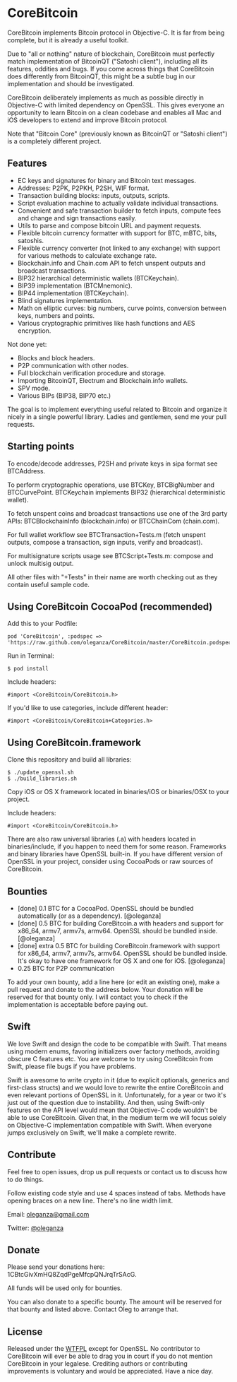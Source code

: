 CoreBitcoin
===========

CoreBitcoin implements Bitcoin protocol in Objective-C. It is far from being complete, but it is already a useful toolkit.

Due to "all or nothing" nature of blockchain, CoreBitcoin must perfectly match implementation of BitcoinQT ("Satoshi client"), including all its features, oddities and bugs. If you come across things that CoreBitcoin does differently from BitcoinQT, this might be a subtle bug in our implementation and should be investigated.

CoreBitcoin deliberately implements as much as possible directly in Objective-C with limited dependency on OpenSSL. This gives everyone an opportunity to learn Bitcoin on a clean codebase and enables all Mac and iOS developers to extend and improve Bitcoin protocol.

Note that "Bitcoin Core" (previously known as BitcoinQT or "Satoshi client") is a completely different project.


Features
--------

- EC keys and signatures for binary and Bitcoin text messages.
- Addresses: P2PK, P2PKH, P2SH, WIF format.
- Transaction building blocks: inputs, outputs, scripts.
- Script evaluation machine to actually validate individual transactions.
- Convenient and safe transaction builder to fetch inputs, compute fees and change and sign transactions easily.
- Utils to parse and compose bitcoin URL and payment requests.
- Flexible bitcoin currency formatter with support for BTC, mBTC, bits, satoshis.
- Flexible currency converter (not linked to any exchange) with support for various methods to calculate exchange rate.
- Blockchain.info and Chain.com API to fetch unspent outputs and broadcast transactions.
- BIP32 hierarchical deterministic wallets (BTCKeychain).
- BIP39 implementation (BTCMnemonic).
- BIP44 implementation (BTCKeychain).
- Blind signatures implementation.
- Math on elliptic curves: big numbers, curve points, conversion between keys, numbers and points.
- Various cryptographic primitives like hash functions and AES encryption.

Not done yet:

- Blocks and block headers.
- P2P communication with other nodes.
- Full blockchain verification procedure and storage.
- Importing BitcoinQT, Electrum and Blockchain.info wallets.
- SPV mode.
- Various BIPs (BIP38, BIP70 etc.)

The goal is to implement everything useful related to Bitcoin and organize it nicely in a single powerful library. Ladies and gentlemen, send me your pull requests.


Starting points
---------------

To encode/decode addresses, P2SH and private keys in sipa format see BTCAddress.

To perform cryptographic operations, use BTCKey, BTCBigNumber and BTCCurvePoint. BTCKeychain implements BIP32 (hierarchical deterministic wallet).

To fetch unspent coins and broadcast transactions use one of the 3rd party APIs: BTCBlockchainInfo (blockchain.info) or BTCChainCom (chain.com).

For full wallet workflow see BTCTransaction+Tests.m (fetch unspent outputs, compose a transaction, sign inputs, verify and broadcast).

For multisignature scripts usage see BTCScript+Tests.m: compose and unlock multisig output.

All other files with "+Tests" in their name are worth checking out as they contain useful sample code.


Using CoreBitcoin CocoaPod (recommended)
----------------------------------------

Add this to your Podfile:

    pod 'CoreBitcoin', :podspec => 'https://raw.github.com/oleganza/CoreBitcoin/master/CoreBitcoin.podspec'

Run in Terminal:

    $ pod install

Include headers:

	#import <CoreBitcoin/CoreBitcoin.h>

If you'd like to use categories, include different header:

	#import <CoreBitcoin/CoreBitcoin+Categories.h>


Using CoreBitcoin.framework
---------------------------

Clone this repository and build all libraries:

	$ ./update_openssl.sh
	$ ./build_libraries.sh

Copy iOS or OS X framework located in binaries/iOS or binaries/OSX to your project.

Include headers:

	#import <CoreBitcoin/CoreBitcoin.h>
	
There are also raw universal libraries (.a) with headers located in binaries/include, if you happen to need them for some reason. Frameworks and binary libraries have OpenSSL built-in. If you have different version of OpenSSL in your project, consider using CocoaPods or raw sources of CoreBitcoin.


Bounties
--------

- [done] 0.1 BTC for a CocoaPod. OpenSSL should be bundled automatically (or as a dependency). [@oleganza]
- [done] 0.5 BTC for building CoreBitcoin.a with headers and support for x86_64, armv7, armv7s, armv64. OpenSSL should be bundled inside. [@oleganza]
- [done] extra 0.5 BTC for building CoreBitcoin.framework with support for x86_64, armv7, armv7s, armv64. OpenSSL should be bundled inside. It's okay to have one framework for OS X and one for iOS. [@oleganza]
- 0.25 BTC for P2P communication

To add your own bounty, add a line here (or edit an existing one), make a pull request and donate to the address below. Your donation will be reserved for that bounty only. I will contact you to check if the implementation is acceptable before paying out.


Swift
-----

We love Swift and design the code to be compatible with Swift. That means using modern enums, favoring initializers over factory methods, avoiding obscure C features etc. You are welcome to try using CoreBitcoin from Swift, please file bugs if you have problems.

Swift is awesome to write crypto in it (due to explicit optionals, generics and first-class structs) and we would love to rewrite the entire CoreBitcoin and even relevant portions of OpenSSL in it. Unfortunately, for a year or two it's just out of the question due to instability. And then, using Swift-only features on the API level would mean that Objective-C code wouldn't be able to use CoreBitcoin. Given that, in the medium term we will focus solely on Objective-C implementation compatible with Swift. When everyone jumps exclusively on Swift, we'll make a complete rewrite.


Contribute
----------

Feel free to open issues, drop us pull requests or contact us to discuss how to do things.

Follow existing code style and use 4 spaces instead of tabs. Methods have opening braces on a new line. There's no line width limit.

Email: [oleganza@gmail.com](mailto:oleganza@gmail.com)

Twitter: [@oleganza](http://twitter.com/oleganza)


Donate
------

Please send your donations here: 1CBtcGivXmHQ8ZqdPgeMfcpQNJrqTrSAcG.

All funds will be used only for bounties.

You can also donate to a specific bounty. The amount will be reserved for that bounty and listed above. Contact Oleg to arrange that.


License
-------

Released under the [WTFPL](http://www.wtfpl.net) except for OpenSSL. No contributor to CoreBitcoin will ever be able to drag you in court if you do not mention CoreBitcoin in your legalese. Crediting authors or contributing improvements is voluntary and would be appreciated. Have a nice day.


